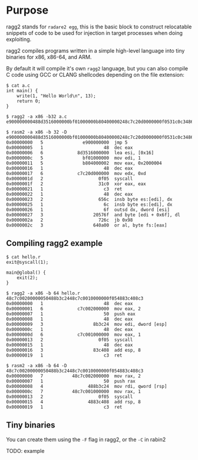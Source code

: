 # Purpose

ragg2 stands for `radare2 egg`, this is the basic block to construct relocatable
snippets of code to be used for injection in target processes when doing exploiting.

ragg2 compiles programs written in a simple high-level language into tiny binaries
for x86, x86-64, and ARM.

By default it will compile it's own `ragg2` language, but you can also compile C
code using GCC or CLANG shellcodes depending on the file extension:

	$ cat a.c
	int main() {
		write(1, "Hello World\n", 13);
		return 0;
	}

	$ ragg2 -a x86 -b32 a.c
	e900000000488d3516000000bf01000000b80400000248c7c20d0000000f0531c0c348656c6c6f20576f726c640a00

	$ rasm2 -a x86 -b 32 -D e900000000488d3516000000bf01000000b80400000248c7c20d0000000f0531c0c348656c6c6f20576f726c640a00
	0x00000000   5               e900000000  jmp 5
	0x00000005   1                       48  dec eax
	0x00000006   6             8d3516000000  lea esi, [0x16]
	0x0000000c   5               bf01000000  mov edi, 1
	0x00000011   5               b804000002  mov eax, 0x2000004
	0x00000016   1                       48  dec eax
	0x00000017   6             c7c20d000000  mov edx, 0xd
	0x0000001d   2                     0f05  syscall
	0x0000001f   2                     31c0  xor eax, eax
	0x00000021   1                       c3  ret
	0x00000022   1                       48  dec eax
	0x00000023   2                     656c  insb byte es:[edi], dx
	0x00000025   1                       6c  insb byte es:[edi], dx
	0x00000026   1                       6f  outsd dx, dword [esi]
	0x00000027   3                   20576f  and byte [edi + 0x6f], dl
	0x0000002a   2                     726c  jb 0x98
	0x0000002c   3                   640a00  or al, byte fs:[eax]

## Compiling ragg2 example


	$ cat hello.r
	exit@syscall(1);

	main@global() {
		exit(2);
	}

	$ ragg2 -a x86 -b 64 hello.r
	48c7c00200000050488b3c2448c7c0010000000f054883c408c3
	0x00000000   1                       48  dec eax
	0x00000001   6             c7c002000000  mov eax, 2
	0x00000007   1                       50  push eax
	0x00000008   1                       48  dec eax
	0x00000009   3                   8b3c24  mov edi, dword [esp]
	0x0000000c   1                       48  dec eax
	0x0000000d   6             c7c001000000  mov eax, 1
	0x00000013   2                     0f05  syscall
	0x00000015   1                       48  dec eax
	0x00000016   3                   83c408  add esp, 8
	0x00000019   1                       c3  ret

	$ rasm2 -a x86 -b 64 -D 48c7c00200000050488b3c2448c7c0010000000f054883c408c3
	0x00000000   7           48c7c002000000  mov rax, 2
	0x00000007   1                       50  push rax
	0x00000008   4                 488b3c24  mov rdi, qword [rsp]
	0x0000000c   7           48c7c001000000  mov rax, 1
	0x00000013   2                     0f05  syscall
	0x00000015   4                 4883c408  add rsp, 8
	0x00000019   1                       c3  ret


## Tiny binaries

You can create them using the `-F` flag in ragg2, or the `-C` in rabin2

TODO: example
